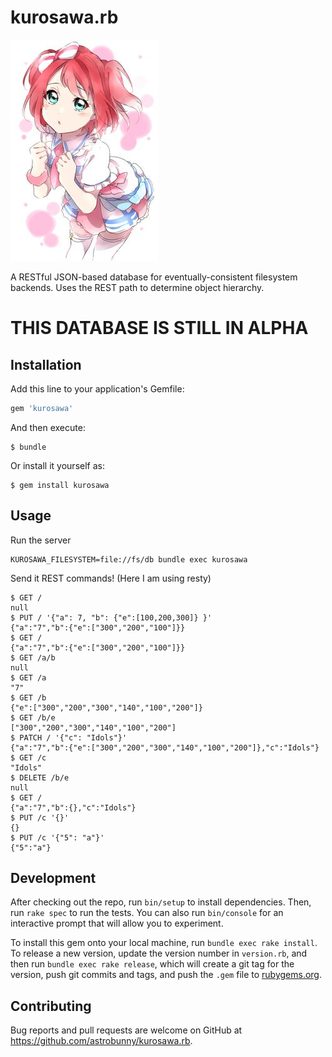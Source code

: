 # kurosawa.rb

![Kurosawa Ruby](https://github.com/astrobunny/kurosawa.rb/raw/master/docs/images/kurosawa-ruby.jpg)

A RESTful JSON-based database for eventually-consistent filesystem backends. Uses the REST path to determine object hierarchy.

# THIS DATABASE IS STILL IN ALPHA

## Installation

Add this line to your application's Gemfile:

```ruby
gem 'kurosawa'
```

And then execute:

    $ bundle

Or install it yourself as:

    $ gem install kurosawa

## Usage

Run the server

```
KUROSAWA_FILESYSTEM=file://fs/db bundle exec kurosawa
```

Send it REST commands! (Here I am using resty)

```
$ GET /
null
$ PUT / '{"a": 7, "b": {"e":[100,200,300]} }'
{"a":"7","b":{"e":["300","200","100"]}}
$ GET /
{"a":"7","b":{"e":["300","200","100"]}}
$ GET /a/b
null
$ GET /a
"7"
$ GET /b
{"e":["300","200","300","140","100","200"]}
$ GET /b/e
["300","200","300","140","100","200"]
$ PATCH / '{"c": "Idols"}'
{"a":"7","b":{"e":["300","200","300","140","100","200"]},"c":"Idols"}
$ GET /c
"Idols"
$ DELETE /b/e
null
$ GET /
{"a":"7","b":{},"c":"Idols"}
$ PUT /c '{}'
{}
$ PUT /c '{"5": "a"}'
{"5":"a"}

```


## Development

After checking out the repo, run `bin/setup` to install dependencies. Then, run `rake spec` to run the tests. You can also run `bin/console` for an interactive prompt that will allow you to experiment.

To install this gem onto your local machine, run `bundle exec rake install`. To release a new version, update the version number in `version.rb`, and then run `bundle exec rake release`, which will create a git tag for the version, push git commits and tags, and push the `.gem` file to [rubygems.org](https://rubygems.org).

## Contributing

Bug reports and pull requests are welcome on GitHub at https://github.com/astrobunny/kurosawa.rb.

